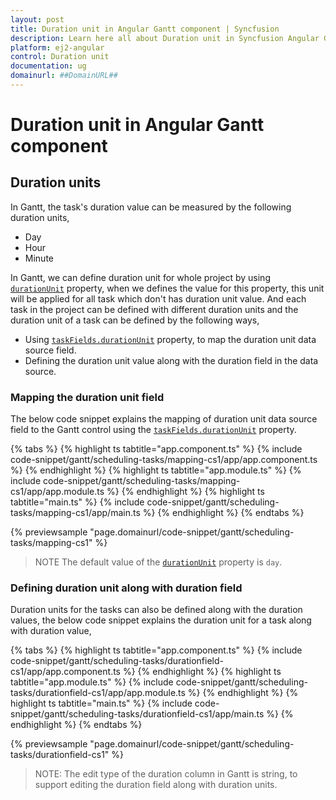 ```yaml
---
layout: post
title: Duration unit in Angular Gantt component | Syncfusion
description: Learn here all about Duration unit in Syncfusion Angular Gantt component of Syncfusion Essential JS 2 and more.
platform: ej2-angular
control: Duration unit 
documentation: ug
domainurl: ##DomainURL##
---
```


# Duration unit in Angular Gantt component

## Duration units

In Gantt, the task's duration value can be measured by the following duration units,

* Day
* Hour
* Minute

In Gantt, we can define duration unit for whole project by using [`durationUnit`](https://ej2.syncfusion.com/angular/documentation/api/gantt/#durationunit) property, when we defines the value for this property, this unit will be applied for all task which don't has duration unit value. And each task in the project can be defined with different duration units and the duration unit of a task can be defined by the following ways,

* Using [`taskFields.durationUnit`](https://ej2.syncfusion.com/angular/documentation/api/gantt/taskFields/#durationunit) property, to map the duration unit data source field.
* Defining the duration unit value along with the duration field in the data source.

### Mapping the duration unit field

The below code snippet explains the mapping of duration unit data source field to the Gantt control using the [`taskFields.durationUnit`](https://ej2.syncfusion.com/angular/documentation/api/gantt/taskFields/#durationunit) property.

{% tabs %}
{% highlight ts tabtitle="app.component.ts" %}
{% include code-snippet/gantt/scheduling-tasks/mapping-cs1/app/app.component.ts %}
{% endhighlight %}
{% highlight ts tabtitle="app.module.ts" %}
{% include code-snippet/gantt/scheduling-tasks/mapping-cs1/app/app.module.ts %}
{% endhighlight %}
{% highlight ts tabtitle="main.ts" %}
{% include code-snippet/gantt/scheduling-tasks/mapping-cs1/app/main.ts %}
{% endhighlight %}
{% endtabs %}
  
{% previewsample "page.domainurl/code-snippet/gantt/scheduling-tasks/mapping-cs1" %}

> NOTE
The default value of the [`durationUnit`](https://ej2.syncfusion.com/angular/documentation/api/gantt/taskFields/#durationunit) property is `day`.

### Defining duration unit along with duration field

Duration units for the tasks can also be defined along with the duration values, the below code snippet explains the duration unit for a task along with duration value,

{% tabs %}
{% highlight ts tabtitle="app.component.ts" %}
{% include code-snippet/gantt/scheduling-tasks/durationfield-cs1/app/app.component.ts %}
{% endhighlight %}
{% highlight ts tabtitle="app.module.ts" %}
{% include code-snippet/gantt/scheduling-tasks/durationfield-cs1/app/app.module.ts %}
{% endhighlight %}
{% highlight ts tabtitle="main.ts" %}
{% include code-snippet/gantt/scheduling-tasks/durationfield-cs1/app/main.ts %}
{% endhighlight %}
{% endtabs %}
  
{% previewsample "page.domainurl/code-snippet/gantt/scheduling-tasks/durationfield-cs1" %}

>NOTE:
The edit type of the duration column in Gantt is string, to support editing the duration field along with duration units.